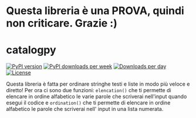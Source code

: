 # Questa libreria è una PROVA, quindi non criticare. Grazie :)

# catalogpy

[![PyPI version](https://img.shields.io/pypi/v/catalogpy)](https://pypi.org/project/catalogpy/)
[![PyPI downloads per week](https://img.shields.io/pypi/dw/catalogpy)](https://pypi.org/project/catalogpy/)
[![Downloads per day](https://pepy.tech/badge/catalogpy/day)](https://pepy.tech/project/catalogpy)
[![License](https://img.shields.io/pypi/l/catalogpy)](https://github.com/Gabinan890/catalogpy/blob/main/LICENSE)

Questa libreria è fatta per ordinare stringhe testi e liste in modo più veloce e diretto!
Per ora ci sono due funzioni: ```elencation()``` che ti permette di elencare in ordine alfabetico le varie parole che scriverai nell'input quando esegui il codice e ```ordination()``` che ti permette di elencare in ordine alfabetico le parole che scriverai nell' input in una lista numerata.
